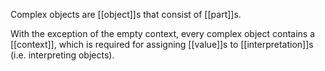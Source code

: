 Complex objects are [[object]]s that consist of [[part]]s.

With the exception of the empty context, every complex object contains a [[context]], which is required for assigning [[value]]s to [[interpretation]]s (i.e. interpreting objects).